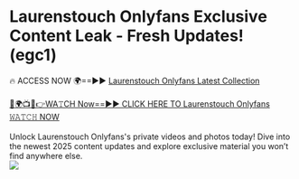 # Laurenstouch Onlyfans Exclusive Content Leak - Fresh Updates! (egc1)

🔥 ACCESS NOW 🌍==►► <a href="https://tinyurl.com/kvy9nzfs" rel="nofollow">Laurenstouch Onlyfans Latest Collection</a>
<br><br>
[🔴🌍📺📱👉WA𝚃CH Now==►► CLICK HERE TO Laurenstouch Onlyfans 𝚆𝙰𝚃𝙲𝙷 NOW](https://tinyurl.com/kvy9nzfs)
<br><br>
Unlock Laurenstouch Onlyfans's private videos and photos today! Dive into the newest 2025 content updates and explore exclusive material you won’t find anywhere else.
<br>
<a href="https://tinyurl.com/kvy9nzfs" rel="nofollow" data-target="animated-image.originalLink"><img src="https://camo.githubusercontent.com/8a4f000d20f83aca3bf7ec5f350d767afa0574a8a352519fd8cfa583a6f93a33/68747470733a2f2f692e696d6775722e636f6d2f644a486b345a712e676966" data-canonical-src="https://i.imgur.com/dJHk4Zq.gif" style="max-width: 100%; display: inline-block;" data-target="animated-image.originalImage"></a>
<br>
